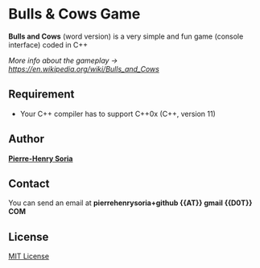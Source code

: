 # Bulls & Cows Game

**Bulls and Cows** (word version) is a very simple and fun game (console interface) coded in C++

*More info about the gameplay -> https://en.wikipedia.org/wiki/Bulls_and_Cows*


## Requirement

- Your C++ compiler has to support C++0x (C++, version 11)


## Author

**[Pierre-Henry Soria](https://github.com/pH-7/)**


## Contact

You can send an email at **pierrehenrysoria+github {{AT}} gmail {{D0T}} COM**


## License

[MIT License](http://opensource.org/licenses/mit-license.php)
